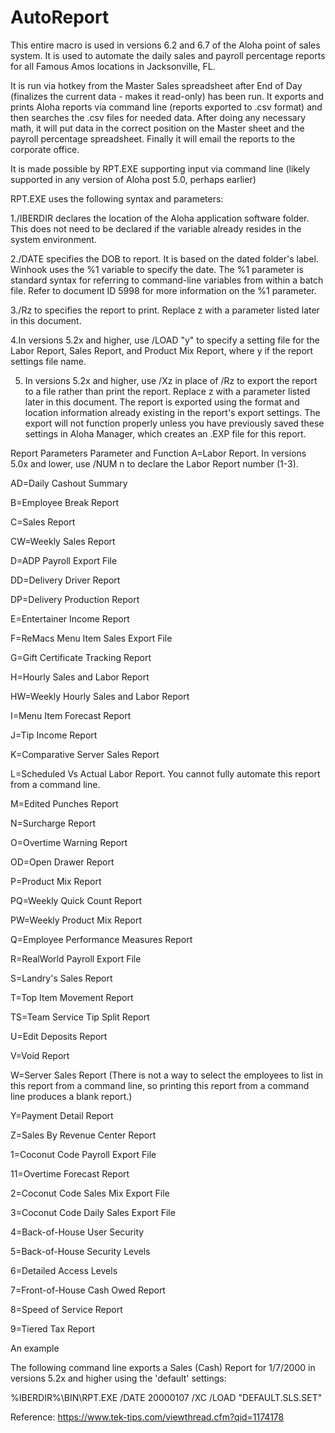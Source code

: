 # AutoReport

This entire macro is used in versions 6.2 and 6.7 of the Aloha point of sales system. It is used to automate the daily sales and payroll percentage reports for all Famous Amos locations in Jacksonville, FL.

It is run via hotkey from the Master Sales spreadsheet after End of Day (finalizes the current data - makes it read-only) has been run. It exports and prints Aloha reports via command line (reports exported to .csv format) and then searches the .csv files for needed data. After doing any necessary math, it will put data in the correct position on the Master sheet and the payroll percentage spreadsheet. Finally it will email the reports to the corporate office.

It is made possible by RPT.EXE supporting input via command line (likely supported in any version of Aloha post 5.0, perhaps earlier)

RPT.EXE uses the following syntax and parameters:

1./IBERDIR declares the location of the Aloha application software folder.  This does not need to be declared if the variable already resides in the system environment.

2./DATE specifies the DOB to report.  It is based on the dated folder's label.  Winhook uses the %1 variable to specify the date.  The %1 parameter is standard syntax for referring to command-line variables from within a batch file.  Refer to document ID 5998 for more information on the %1 parameter.

3./Rz to specifies the report to print.  Replace z with a parameter listed later in this document.

4.In versions 5.2x and higher, use /LOAD "y" to specify a setting file for the Labor Report, Sales Report, and Product Mix Report, where y if the report settings file name.

5. In versions 5.2x and higher, use /Xz in place of /Rz to export the report to a file rather than print the report.  Replace z with a parameter listed later in this document.  The report is exported using the format and location information already existing in the report's export settings.  The export will not function properly unless you have previously saved these settings in Aloha Manager, which creates an .EXP file for this report.

Report Parameters
Parameter and Function
A=Labor Report.  In versions 5.0x and lower, use /NUM n to declare the Labor Report number (1-3).
 
AD=Daily Cashout Summary
 
B=Employee Break Report
 
C=Sales Report
 
CW=Weekly Sales Report
 
D=ADP Payroll Export File
 
DD=Delivery Driver Report
 
DP=Delivery Production Report
 
E=Entertainer Income Report
 
F=ReMacs Menu Item Sales Export File
 
G=Gift Certificate Tracking Report
 
H=Hourly Sales and Labor Report
 
HW=Weekly Hourly Sales and Labor Report
 
I=Menu Item Forecast Report
 
J=Tip Income Report
 
K=Comparative Server Sales Report
 
L=Scheduled Vs Actual Labor Report.  You cannot fully automate this report from a command line.
 
M=Edited Punches Report
 
N=Surcharge Report
 
O=Overtime Warning Report
 
OD=Open Drawer Report
 
P=Product Mix Report
 
PQ=Weekly Quick Count Report
 
PW=Weekly Product Mix Report
 
Q=Employee Performance Measures Report
 
R=RealWorld Payroll Export File
 
S=Landry's Sales Report
 
T=Top Item Movement Report
 
TS=Team Service Tip Split Report
 
U=Edit Deposits Report
 
V=Void Report
 
W=Server Sales Report (There is not a way to select the employees to list in this report from a command line, so printing this report from a command line produces a blank report.)
 
Y=Payment Detail Report
 
Z=Sales By Revenue Center Report
 
1=Coconut Code Payroll Export File
 
11=Overtime Forecast Report
 
2=Coconut Code Sales Mix Export File
 
3=Coconut Code Daily Sales Export File
 
4=Back-of-House User Security
 
5=Back-of-House Security Levels
 
6=Detailed Access Levels
 
7=Front-of-House Cash Owed Report
 
8=Speed of Service Report
 
9=Tiered Tax Report
 
An example

The following command line exports a Sales (Cash) Report for 1/7/2000 in versions 5.2x and higher using the 'default' settings:

%IBERDIR%\BIN\RPT.EXE /DATE 20000107 /XC /LOAD "DEFAULT.SLS.SET"

Reference: https://www.tek-tips.com/viewthread.cfm?qid=1174178


